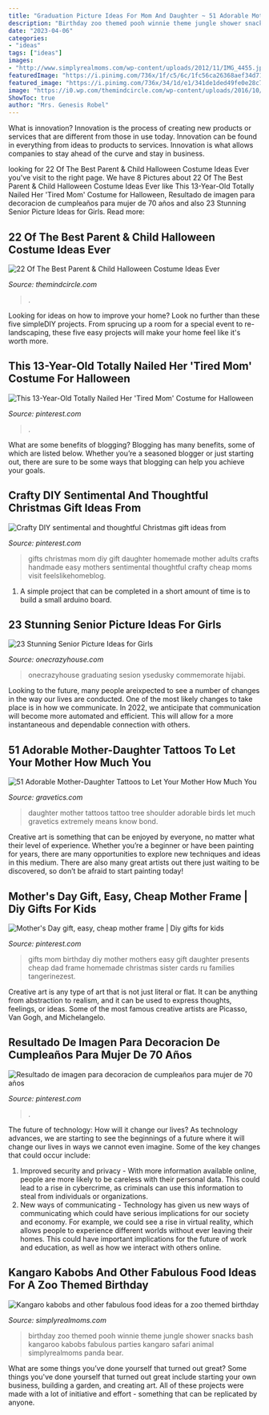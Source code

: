 ```yaml
---
title: "Graduation Picture Ideas For Mom And Daughter ~ 51 Adorable Mother-daughter Tattoos To Let Your Mother How Much You"
description: "Birthday zoo themed pooh winnie theme jungle shower snacks bash kangaroo kabobs fabulous parties kangaro safari animal simplyrealmoms panda bear"
date: "2023-04-06"
categories:
- "ideas"
tags: ["ideas"]
images:
- "http://www.simplyrealmoms.com/wp-content/uploads/2012/11/IMG_4455.jpg"
featuredImage: "https://i.pinimg.com/736x/1f/c5/6c/1fc56ca26368aef34d71a3ef9f87cc7e.jpg"
featured_image: "https://i.pinimg.com/736x/34/1d/e1/341de1ded49fe0e28c77afd4d3b824e4.jpg"
image: "https://i0.wp.com/themindcircle.com/wp-content/uploads/2016/10/halloween-costume-ideas-for-kids-parents-9.jpg"
ShowToc: true
author: "Mrs. Genesis Robel"
---
```



What is innovation?
Innovation is the process of creating new products or services that are different from those in use today. Innovation can be found in everything from ideas to products to services. Innovation is what allows companies to stay ahead of the curve and stay in business.

	

		
looking for 22 Of The Best Parent &amp; Child Halloween Costume Ideas Ever you've visit to the right page. We have 8 Pictures about 22 Of The Best Parent &amp; Child Halloween Costume Ideas Ever like This 13-Year-Old Totally Nailed Her &#039;Tired Mom&#039; Costume for Halloween, Resultado de imagen para decoracion de cumpleaños para mujer de 70 años and also 23 Stunning Senior Picture Ideas for Girls. Read more:
		
    
## 22 Of The Best Parent &amp; Child Halloween Costume Ideas Ever

<img loading=lazy src="https://i0.wp.com/themindcircle.com/wp-content/uploads/2016/10/halloween-costume-ideas-for-kids-parents-9.jpg" onerror="this.onerror=null;this.src='https://tse2.mm.bing.net/th?id=OIP.FVcXAMJygFAYsfIqeycEigHaIC&amp;pid=15.1';" alt="22 Of The Best Parent &amp; Child Halloween Costume Ideas Ever">

_Source: themindcircle.com_

>. 

	

Looking for ideas on how to improve your home? Look no further than these five simpleDIY projects. From sprucing up a room for a special event to re-landscaping, these five easy projects will make your home feel like it's worth more.

    
## This 13-Year-Old Totally Nailed Her &#039;Tired Mom&#039; Costume For Halloween

<img loading=lazy src="https://i.pinimg.com/736x/1f/c5/6c/1fc56ca26368aef34d71a3ef9f87cc7e.jpg" onerror="this.onerror=null;this.src='https://tse3.mm.bing.net/th?id=OIP.hasUVPLEkirRaZd-EWR7fgHaJ3&amp;pid=15.1';" alt="This 13-Year-Old Totally Nailed Her &#039;Tired Mom&#039; Costume for Halloween">

_Source: pinterest.com_

>. 

	

What are some benefits of blogging?
Blogging has many benefits, some of which are listed below. Whether you’re a seasoned blogger or just starting out, there are sure to be some ways that blogging can help you achieve your goals.

    
## Crafty DIY Sentimental And Thoughtful Christmas Gift Ideas From

<img loading=lazy src="https://i.pinimg.com/736x/34/1d/e1/341de1ded49fe0e28c77afd4d3b824e4.jpg" onerror="this.onerror=null;this.src='https://tse4.mm.bing.net/th?id=OIP.VEAzCchrbOoLuDSDbSpdEQHaPV&amp;pid=15.1';" alt="Crafty DIY sentimental and thoughtful Christmas gift ideas from">

_Source: pinterest.com_

>gifts christmas mom diy gift daughter homemade mother adults crafts handmade easy mothers sentimental thoughtful crafty cheap moms visit feelslikehomeblog. 

	

1. A simple project that can be completed in a short amount of time is to build a small arduino board.

    
## 23 Stunning Senior Picture Ideas For Girls

<img loading=lazy src="https://cdn.onecrazyhouse.com/wp-content/uploads/2016/08/im-done-pose-682x1024.jpg" onerror="this.onerror=null;this.src='https://tse4.mm.bing.net/th?id=OIP.SXjYwQxXzHOD-qKXEz1M_AHaLH&amp;pid=15.1';" alt="23 Stunning Senior Picture Ideas for Girls">

_Source: onecrazyhouse.com_

>onecrazyhouse graduating sesion ysedusky commemorate hijabi. 

	

Looking to the future, many people areixpected to see a number of changes in the way our lives are conducted. One of the most likely changes to take place is in how we communicate. In 2022, we anticipate that communication will become more automated and efficient. This will allow for a more instantaneous and dependable connection with others.

    
## 51 Adorable Mother-Daughter Tattoos To Let Your Mother How Much You

<img loading=lazy src="https://www.gravetics.com/wp-content/uploads/2017/07/Awesome-Tree-With-Birds-On-Shoulder-Mother-Daughter-Tattoo-Idea.jpg" onerror="this.onerror=null;this.src='https://tse2.mm.bing.net/th?id=OIP.PSe6ahlFuvpyXrfEE3HHoQHaFj&amp;pid=15.1';" alt="51 Adorable Mother-Daughter Tattoos to Let Your Mother How Much You">

_Source: gravetics.com_

>daughter mother tattoos tattoo tree shoulder adorable birds let much gravetics extremely means know bond. 

	

Creative art is something that can be enjoyed by everyone, no matter what their level of experience. Whether you’re a beginner or have been painting for years, there are many opportunities to explore new techniques and ideas in this medium. There are also many great artists out there just waiting to be discovered, so don’t be afraid to start painting today!

    
## Mother&#039;s Day Gift, Easy, Cheap Mother Frame | Diy Gifts For Kids

<img loading=lazy src="https://i.pinimg.com/736x/38/fd/ac/38fdace2c85d5feef7329287dfbbd31b--easy-mothers-day-diy-gifts-gifts-for-sister.jpg" onerror="this.onerror=null;this.src='https://tse2.mm.bing.net/th?id=OIP.g5dtvVNplWJGrUQTryIORgHaJ3&amp;pid=15.1';" alt="Mother&#039;s Day gift, easy, cheap mother frame | Diy gifts for kids">

_Source: pinterest.com_

>gifts mom birthday diy mother mothers easy gift daughter presents cheap dad frame homemade christmas sister cards ru families tangerinezest. 

	

Creative art is any type of art that is not just literal or flat. It can be anything from abstraction to realism, and it can be used to express thoughts, feelings, or ideas. Some of the most famous creative artists are Picasso, Van Gogh, and Michelangelo.

    
## Resultado De Imagen Para Decoracion De Cumpleaños Para Mujer De 70 Años

<img loading=lazy src="https://i.pinimg.com/736x/9c/19/53/9c1953bd3e6fe3503ce48fc406aac829.jpg" onerror="this.onerror=null;this.src='https://tse4.mm.bing.net/th?id=OIP.NzB2c6sFSuSU5_3slG8NHAHaLH&amp;pid=15.1';" alt="Resultado de imagen para decoracion de cumpleaños para mujer de 70 años">

_Source: pinterest.com_

>. 

	

The future of technology: How will it change our lives?
As technology advances, we are starting to see the beginnings of a future where it will change our lives in ways we cannot even imagine. Some of the key changes that could occur include: 
1. Improved security and privacy - With more information available online, people are more likely to be careless with their personal data. This could lead to a rise in cybercrime, as criminals can use this information to steal from individuals or organizations. 
2. New ways of communicating - Technology has given us new ways of communicating which could have serious implications for our society and economy. For example, we could see a rise in virtual reality, which allows people to experience different worlds without ever leaving their homes. This could have important implications for the future of work and education, as well as how we interact with others online. 

    
## Kangaro Kabobs And Other Fabulous Food Ideas For A Zoo Themed Birthday

<img loading=lazy src="http://www.simplyrealmoms.com/wp-content/uploads/2012/11/IMG_4455.jpg" onerror="this.onerror=null;this.src='https://tse4.mm.bing.net/th?id=OIP.mMxaGi7QFe8KtJB2RKJc3QHaLH&amp;pid=15.1';" alt="Kangaro kabobs and other fabulous food ideas for a zoo themed birthday">

_Source: simplyrealmoms.com_

>birthday zoo themed pooh winnie theme jungle shower snacks bash kangaroo kabobs fabulous parties kangaro safari animal simplyrealmoms panda bear. 

	

What are some things you’ve done yourself that turned out great?
Some things you've done yourself that turned out great include starting your own business, building a garden, and creating art. All of these projects were made with a lot of initiative and effort - something that can be replicated by anyone.

